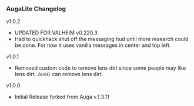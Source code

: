 ### AugaLite Changelog

v1.0.2
- UPDATED FOR VALHEIM v0.220.3
- Had to quickhack shut off the messaging hud until more research could be done.  For now it uses vanilla messages in center and top left.

v1.0.1 
- Removed custom code to remove lens dirt since some people may like lens dirt.  `ZenUI` can remove lens dirt.

v1.0.0 
- Initial Release forked from Auga v.1.3.11
